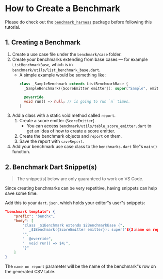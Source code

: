 # How to Create a Benchmark

Please do check out the [`benchmark_harness`][benchmark_harness] package before following this tutorial.


[benchmark_harness]: https://pub.dev/packages/benchmark_harness

## 1. Creating a Benchmark

1. Create a use case file under the `benchmark/case` folder.
1. Create your benchmarks extending from base cases &mdash; for example `ListBenchmarkBase`, which is in `benchmark/utils/list_benchmark_base.dart`. 
   - A simple example would be something like:
       ```dart
       class _SampleBenchmark extends ListBenchmarkBase {
         _SampleBenchmark({ScoreEmitter emitter}): super("Sample", emitter: emitter);

         @override
         void run() => null; // is going to run `n` times.
       }
       ```
1. Add a class with a static void method called `report`.
   1. Create a score emitter (`ScoreEmitter`).
       - You can access `benchmark/utils/table_score_emitter.dart` to get an idea of how to create a score emitter.
   1. Create the benchmark objects and `report` on them.
   1. Save the report with `saveReport`.
1. Add your benchmark use case class to the `benchmarks.dart` file"s `main()` function.

## 2. Benchmark Dart Snippet(s)

> The snippet(s) below are only guaranteed to work on VS Code.

Since creating benchmarks can be very repetitive, having snippets can help save some time.

Add this to your `dart.json`, which holds your editor"s user"s snippets:

```json
"benchmark template": {
    "prefix": "benchx",
    "body": [
        "class _$1Benchmark extends $2BenchmarkBase {",
        "  _$1Benchmark({ScoreEmitter emitter}): super("${3:name on report}", emitter: emitter);",
        "",
        "  @override",
        "  void run() => $4;",
        "}"
    ]
}
```

The `name on report` parameter will be the name of the benchmark"s row on the generated CSV table.
